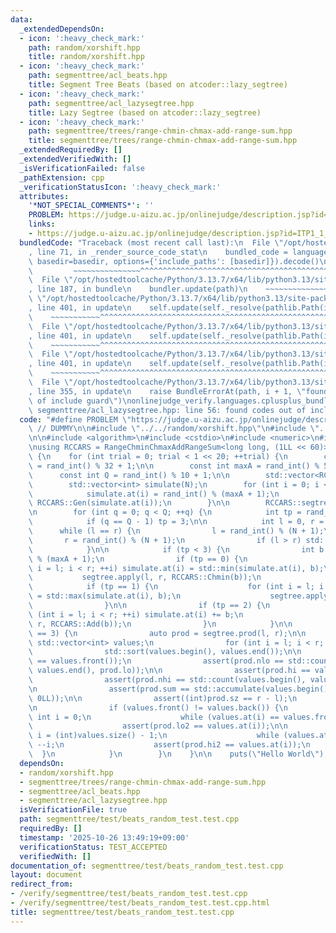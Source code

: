 ```yaml
---
data:
  _extendedDependsOn:
  - icon: ':heavy_check_mark:'
    path: random/xorshift.hpp
    title: random/xorshift.hpp
  - icon: ':heavy_check_mark:'
    path: segmenttree/acl_beats.hpp
    title: Segment Tree Beats (based on atcoder::lazy_segtree)
  - icon: ':heavy_check_mark:'
    path: segmenttree/acl_lazysegtree.hpp
    title: Lazy Segtree (based on atcoder::lazy_segtree)
  - icon: ':heavy_check_mark:'
    path: segmenttree/trees/range-chmin-chmax-add-range-sum.hpp
    title: segmenttree/trees/range-chmin-chmax-add-range-sum.hpp
  _extendedRequiredBy: []
  _extendedVerifiedWith: []
  _isVerificationFailed: false
  _pathExtension: cpp
  _verificationStatusIcon: ':heavy_check_mark:'
  attributes:
    '*NOT_SPECIAL_COMMENTS*': ''
    PROBLEM: https://judge.u-aizu.ac.jp/onlinejudge/description.jsp?id=ITP1_1_A
    links:
    - https://judge.u-aizu.ac.jp/onlinejudge/description.jsp?id=ITP1_1_A
  bundledCode: "Traceback (most recent call last):\n  File \"/opt/hostedtoolcache/Python/3.13.7/x64/lib/python3.13/site-packages/onlinejudge_verify/documentation/build.py\"\
    , line 71, in _render_source_code_stat\n    bundled_code = language.bundle(stat.path,\
    \ basedir=basedir, options={'include_paths': [basedir]}).decode()\n          \
    \         ~~~~~~~~~~~~~~~^^^^^^^^^^^^^^^^^^^^^^^^^^^^^^^^^^^^^^^^^^^^^^^^^^^^^^^^^^^^^^^^^^\n\
    \  File \"/opt/hostedtoolcache/Python/3.13.7/x64/lib/python3.13/site-packages/onlinejudge_verify/languages/cplusplus.py\"\
    , line 187, in bundle\n    bundler.update(path)\n    ~~~~~~~~~~~~~~^^^^^^\n  File\
    \ \"/opt/hostedtoolcache/Python/3.13.7/x64/lib/python3.13/site-packages/onlinejudge_verify/languages/cplusplus_bundle.py\"\
    , line 401, in update\n    self.update(self._resolve(pathlib.Path(included), included_from=path))\n\
    \    ~~~~~~~~~~~^^^^^^^^^^^^^^^^^^^^^^^^^^^^^^^^^^^^^^^^^^^^^^^^^^^^^^^^^^^\n\
    \  File \"/opt/hostedtoolcache/Python/3.13.7/x64/lib/python3.13/site-packages/onlinejudge_verify/languages/cplusplus_bundle.py\"\
    , line 401, in update\n    self.update(self._resolve(pathlib.Path(included), included_from=path))\n\
    \    ~~~~~~~~~~~^^^^^^^^^^^^^^^^^^^^^^^^^^^^^^^^^^^^^^^^^^^^^^^^^^^^^^^^^^^\n\
    \  File \"/opt/hostedtoolcache/Python/3.13.7/x64/lib/python3.13/site-packages/onlinejudge_verify/languages/cplusplus_bundle.py\"\
    , line 401, in update\n    self.update(self._resolve(pathlib.Path(included), included_from=path))\n\
    \    ~~~~~~~~~~~^^^^^^^^^^^^^^^^^^^^^^^^^^^^^^^^^^^^^^^^^^^^^^^^^^^^^^^^^^^\n\
    \  File \"/opt/hostedtoolcache/Python/3.13.7/x64/lib/python3.13/site-packages/onlinejudge_verify/languages/cplusplus_bundle.py\"\
    , line 355, in update\n    raise BundleErrorAt(path, i + 1, \"found codes out\
    \ of include guard\")\nonlinejudge_verify.languages.cplusplus_bundle.BundleErrorAt:\
    \ segmenttree/acl_lazysegtree.hpp: line 56: found codes out of include guard\n"
  code: "#define PROBLEM \"https://judge.u-aizu.ac.jp/onlinejudge/description.jsp?id=ITP1_1_A\"\
    \ // DUMMY\n\n#include \"../../random/xorshift.hpp\"\n#include \"../trees/range-chmin-chmax-add-range-sum.hpp\"\
    \n\n#include <algorithm>\n#include <cstdio>\n#include <numeric>\n#include <vector>\n\
    \nusing RCCARS = RangeChminChmaxAddRangeSum<long long, (1LL << 60)>;\n\nint main()\
    \ {\n    for (int trial = 0; trial < 1 << 20; ++trial) {\n        const int N\
    \ = rand_int() % 32 + 1;\n\n        const int maxA = rand_int() % 50 + 1;\n  \
    \      const int Q = rand_int() % 10 + 1;\n\n        std::vector<RCCARS::S> A(N);\n\
    \        std::vector<int> simulate(N);\n        for (int i = 0; i < N; ++i) {\n\
    \            simulate.at(i) = rand_int() % (maxA + 1);\n            A.at(i) =\
    \ RCCARS::Gen(simulate.at(i));\n        }\n\n        RCCARS::segtree segtree(A);\n\
    \n        for (int q = 0; q < Q; ++q) {\n            int tp = rand_int() % 4;\n\
    \            if (q == Q - 1) tp = 3;\n\n            int l = 0, r = 0;\n      \
    \      while (l == r) {\n                l = rand_int() % (N + 1);\n         \
    \       r = rand_int() % (N + 1);\n                if (l > r) std::swap(l, r);\n\
    \            }\n\n            if (tp < 3) {\n                int b = rand_int()\
    \ % (maxA + 1);\n                if (tp == 0) {\n                    for (int\
    \ i = l; i < r; ++i) simulate.at(i) = std::min(simulate.at(i), b);\n         \
    \           segtree.apply(l, r, RCCARS::Chmin(b));\n                }\n\n    \
    \            if (tp == 1) {\n                    for (int i = l; i < r; ++i) simulate.at(i)\
    \ = std::max(simulate.at(i), b);\n                    segtree.apply(l, r, RCCARS::Chmax(b));\n\
    \                }\n\n                if (tp == 2) {\n                    for\
    \ (int i = l; i < r; ++i) simulate.at(i) += b;\n                    segtree.apply(l,\
    \ r, RCCARS::Add(b));\n                }\n            }\n\n            if (tp\
    \ == 3) {\n                auto prod = segtree.prod(l, r);\n\n               \
    \ std::vector<int> values;\n                for (int i = l; i < r; ++i) values.push_back(simulate.at(i));\n\
    \                std::sort(values.begin(), values.end());\n\n                assert(prod.lo\
    \ == values.front());\n                assert(prod.nlo == std::count(values.begin(),\
    \ values.end(), prod.lo));\n\n                assert(prod.hi == values.back());\n\
    \                assert(prod.nhi == std::count(values.begin(), values.end(), prod.hi));\n\
    \n                assert(prod.sum == std::accumulate(values.begin(), values.end(),\
    \ 0LL));\n\n                assert((int)prod.sz == r - l);\n                assert(!prod.fail);\n\
    \n                if (values.front() != values.back()) {\n                   \
    \ int i = 0;\n                    while (values.at(i) == values.front()) ++i;\n\
    \                    assert(prod.lo2 == values.at(i));\n\n                   \
    \ i = (int)values.size() - 1;\n                    while (values.at(i) == values.back())\
    \ --i;\n                    assert(prod.hi2 == values.at(i));\n              \
    \  }\n            }\n        }\n    }\n\n    puts(\"Hello World\");\n}\n"
  dependsOn:
  - random/xorshift.hpp
  - segmenttree/trees/range-chmin-chmax-add-range-sum.hpp
  - segmenttree/acl_beats.hpp
  - segmenttree/acl_lazysegtree.hpp
  isVerificationFile: true
  path: segmenttree/test/beats_random_test.test.cpp
  requiredBy: []
  timestamp: '2025-10-26 13:49:19+09:00'
  verificationStatus: TEST_ACCEPTED
  verifiedWith: []
documentation_of: segmenttree/test/beats_random_test.test.cpp
layout: document
redirect_from:
- /verify/segmenttree/test/beats_random_test.test.cpp
- /verify/segmenttree/test/beats_random_test.test.cpp.html
title: segmenttree/test/beats_random_test.test.cpp
---
```

